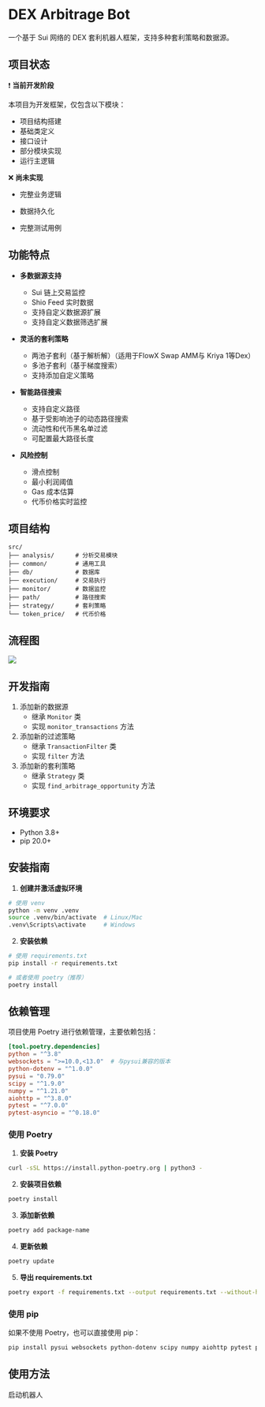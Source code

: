 # DEX Arbitrage Bot

一个基于 Sui 网络的 DEX 套利机器人框架，支持多种套利策略和数据源。



## 项目状态 

❗️ ****当前开发阶段****   

本项目为开发框架，仅包含以下模块：

- 项目结构搭建 
- 基础类定义 
- 接口设计
- 部分模块实现
- 运行主逻辑

❌ ****尚未实现****   

- 完整业务逻辑 

- 数据持久化 

- 完整测试用例

  

## 功能特点

- **多数据源支持**
  - Sui 链上交易监控
  - Shio Feed 实时数据
  - 支持自定义数据源扩展
  - 支持自定义数据筛选扩展

- **灵活的套利策略**
  - 两池子套利（基于解析解）（适用于FlowX Swap AMM与 Kriya 1等Dex）
  - 多池子套利（基于梯度搜索）
  - 支持添加自定义策略

- **智能路径搜索**
  - 支持自定义路径
  - 基于受影响池子的动态路径搜索
  - 流动性和代币黑名单过滤
  - 可配置最大路径长度

- **风险控制**
  - 滑点控制
  - 最小利润阈值
  - Gas 成本估算
  - 代币价格实时监控

## 项目结构

```text
src/
├── analysis/      # 分析交易模块
├── common/        # 通用工具
├── db/            # 数据库
├── execution/     # 交易执行
├── monitor/       # 数据监控
├── path/          # 路径搜索
├── strategy/      # 套利策略
└── token_price/   # 代币价格
```



## 流程图

[![](https://mermaid.ink/img/pako:eNp9U99v0kAc_1ea7kWTw6Ttk30wGXRQ3kzmk1ceCr2ORmhJf0SXZYkzRpnZhAU31C1ubrCpycaWGIeA-M_0ruy_sPRY6CThHpq7-3w-38-n37tbYwuWhliRXbHVSpF5IikmEw7Hy9MNhSW7l2T7ItjfIe_PFJbC47HIwZvG0O--83st8rFBCTkmkXjEJCHdG_19S_ot_OlbLibj4XLRsJg0QtqETUFkaoo54z667uDh6-DDIanW4-7JSJqCpFbHtT1ca-I_V7ixTa6O8Hk9ZpeKeBKkdchhm2wO7waSkvAe_Ufca9ynkaQYHG0sQdxu4up3WiY3L3FwvhfstnH1DflyJ_FSVCjNQb_bojEpMzdD4SE57uDeKakfBD-PZ1hpLqJlJpHIQc8ffI7jPMXnhaTnQzbPRl-34iEzkVTmYEZ1_MFlcNGMFZapsRzm6-8Er36Tk5dhQ-ME6iwLcJzr1-nNj61RZyNOECJCFlJnmmJuN_3-NTkazN6-x9Dvn-DuBsXDW-AP98fnyiQeRAmmzCw90dlbViipjiMhnanYRlm1VxndKJXEBf2hDhzXtp4hcUEQhMk88dzQ3KLIV178J3ZQwTK1qTyfnyPn7sjDJwQWeSCBDMjehojDSZACaQ6keSBzQA6_wtSNBWwZ2WXV0MK3uzZWKaxbRGWksGI41ZCueiV33LH1kKp6rrW8ahZY0bU9BFjb8laKrKirJSdceRVNdZFkqGHTy7eUimo-tazJcv0fU7SWrw?type=png)](https://mermaid-js.github.io/mermaid-live-editor/edit#pako:eNp9U99v0kAc_1ea7kWTw6Ttk30wGXRQ3kzmk1ceCr2ORmhJf0SXZYkzRpnZhAU31C1ubrCpycaWGIeA-M_0ruy_sPRY6CThHpq7-3w-38-n37tbYwuWhliRXbHVSpF5IikmEw7Hy9MNhSW7l2T7ItjfIe_PFJbC47HIwZvG0O--83st8rFBCTkmkXjEJCHdG_19S_ot_OlbLibj4XLRsJg0QtqETUFkaoo54z667uDh6-DDIanW4-7JSJqCpFbHtT1ca-I_V7ixTa6O8Hk9ZpeKeBKkdchhm2wO7waSkvAe_Ufca9ynkaQYHG0sQdxu4up3WiY3L3FwvhfstnH1DflyJ_FSVCjNQb_bojEpMzdD4SE57uDeKakfBD-PZ1hpLqJlJpHIQc8ffI7jPMXnhaTnQzbPRl-34iEzkVTmYEZ1_MFlcNGMFZapsRzm6-8Er36Tk5dhQ-ME6iwLcJzr1-nNj61RZyNOECJCFlJnmmJuN_3-NTkazN6-x9Dvn-DuBsXDW-AP98fnyiQeRAmmzCw90dlbViipjiMhnanYRlm1VxndKJXEBf2hDhzXtp4hcUEQhMk88dzQ3KLIV178J3ZQwTK1qTyfnyPn7sjDJwQWeSCBDMjehojDSZACaQ6keSBzQA6_wtSNBWwZ2WXV0MK3uzZWKaxbRGWksGI41ZCueiV33LH1kKp6rrW8ahZY0bU9BFjb8laKrKirJSdceRVNdZFkqGHTy7eUimo-tazJcv0fU7SWrw)


## 开发指南

1. 添加新的数据源
   - 继承 `Monitor` 类
   - 实现 `monitor_transactions` 方法
2. 添加新的过滤策略
   - 继承 `TransactionFilter` 类
   - 实现 `filter` 方法
3. 添加新的套利策略
   - 继承 `Strategy` 类
   - 实现 `find_arbitrage_opportunity` 方法



## 环境要求

- Python 3.8+
- pip 20.0+

## 安装指南

1. **创建并激活虚拟环境**

```bash
# 使用 venv
python -m venv .venv
source .venv/bin/activate  # Linux/Mac
.venv\Scripts\activate     # Windows
```

2. **安装依赖**

```bash
# 使用 requirements.txt
pip install -r requirements.txt

# 或者使用 poetry（推荐）
poetry install
```


## 依赖管理

项目使用 Poetry 进行依赖管理，主要依赖包括：

```toml
[tool.poetry.dependencies]
python = "^3.8"
websockets = ">=10.0,<13.0"  # 与pysui兼容的版本
python-dotenv = "^1.0.0"
pysui = "0.79.0" 
scipy = "^1.9.0"
numpy = "^1.21.0"
aiohttp = "^3.8.0"
pytest = "^7.0.0"
pytest-asyncio = "^0.18.0"
```

### 使用 Poetry

1. **安装 Poetry**
```bash
curl -sSL https://install.python-poetry.org | python3 -
```

2. **安装项目依赖**
```bash
poetry install
```

3. **添加新依赖**
```bash
poetry add package-name
```

4. **更新依赖**
```bash
poetry update
```

5. **导出 requirements.txt**
```bash
poetry export -f requirements.txt --output requirements.txt --without-hashes
```

### 使用 pip

如果不使用 Poetry，也可以直接使用 pip：

```bash
pip install pysui websockets python-dotenv scipy numpy aiohttp pytest pytest-asyncio
```

## 使用方法

启动机器人

```
